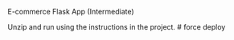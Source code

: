 E-commerce Flask App (Intermediate)

Unzip and run using the instructions in the project.
#   f o r c e   d e p l o y  
 